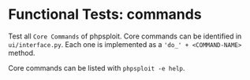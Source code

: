 # Functional Tests: commands

Test all `Core Commands` of phpsploit.
Core commands can be identified in `ui/interface.py`. Each one
is implemented as a `'do_' + <COMMAND-NAME>` method.

Core commands can be listed with `phpsploit -e help`.
